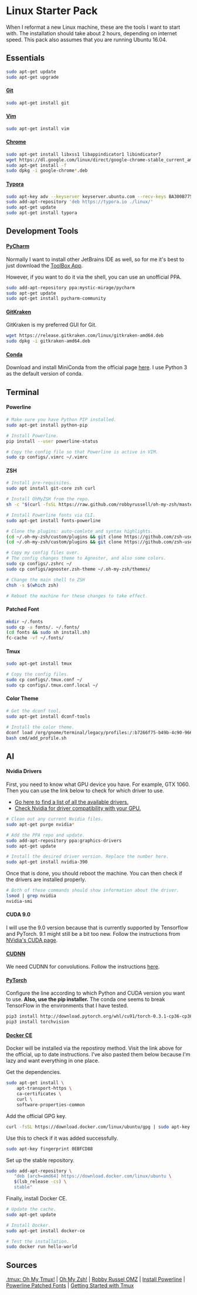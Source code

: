 # Linux Starter Pack

When I reformat a new Linux machine, these are the tools I want to start with. The installation should take about 2 hours, depending on internet speed. This pack also assumes that you are running Ubuntu 16.04.



## Essentials

```bash
sudo apt-get update
sudo apt-get upgrade
```

#### [Git](https://git-scm.com/)

```bash
sudo apt-get install git
```

#### [Vim](https://www.vim.org/)

```bash
sudo apt-get install vim
```

#### [Chrome](https://www.google.com/chrome/)

```bash
sudo apt-get install libxss1 libappindicator1 libindicator7
wget https://dl.google.com/linux/direct/google-chrome-stable_current_amd64.deb
sudo apt-get install -f
sudo dpkg -i google-chrome*.deb
```

#### [Typora](https://typora.io/)

```bash
sudo apt-key adv --keyserver keyserver.ubuntu.com --recv-keys BA300B7755AFCFAE
sudo add-apt-repository 'deb https://typora.io ./linux/'
sudo apt-get update
sudo apt-get install typora
```



## Development Tools

#### [PyCharm](https://www.jetbrains.com/)

Normally I want to install other JetBrains IDE as well, so for me it's best to just download the [ToolBox App](https://www.jetbrains.com/toolbox/app/).

However, if you want to do it via the shell, you can use an unofficial PPA.

```bash
sudo add-apt-repository ppa:mystic-mirage/pycharm
sudo apt-get update
sudo apt-get install pycharm-community
```



#### [GitKraken](https://www.gitkraken.com/)

GitKraken is my preferred GUI for Git.

```bash
wget https://release.gitkraken.com/linux/gitkraken-amd64.deb
sudo dpkg -i gitkraken-amd64.deb
```



#### [Conda](https://conda.io/miniconda.html)

Download and install MiniConda from the official page [here](https://conda.io/miniconda.html). I use Python 3 as the default version of conda.



## Terminal

#### Powerline

```bash
# Make sure you have Python PIP installed.
sudo apt-get install python-pip

# Install Powerline.
pip install --user powerline-status

# Copy the config file so that Powerline is active in VIM.
sudo cp configs/.vimrc ~/.vimrc
```



#### ZSH

```bash
# Install pre-requisites.
sudo apt install git-core zsh curl

# Install OhMyZSH from the repo.
sh -c "$(curl -fsSL https://raw.github.com/robbyrussell/oh-my-zsh/master/tools/install.sh)"

# Install Powerline fonts via CLI.
sudo apt-get install fonts-powerline

# Clone the plugins: auto-comlete and syntax highlights.
(cd ~/.oh-my-zsh/custom/plugins && git clone https://github.com/zsh-users/zsh-syntax-highlighting)
(cd ~/.oh-my-zsh/custom/plugins && git clone https://github.com/zsh-users/zsh-autosuggestions)

# Copy my config files over.
# The config changes theme to Agnoster, and also some colors.
sudo cp configs/.zshrc ~/
sudo cp configs/agnoster.zsh-theme ~/.oh-my-zsh/themes/

# Change the main shell to ZSH
chsh -s $(which zsh)

# Reboot the machine for these changes to take effect.
```



#### Patched Font

```bash
mkdir ~/.fonts
sudo cp -a fonts/. ~/.fonts/
(cd fonts && sudo sh install.sh)
fc-cache -vf ~/.fonts/
```



#### Tmux

```bash
sudo apt-get install tmux

# Copy the config files.
sudo cp configs/.tmux.conf ~/
sudo cp configs/.tmux.conf.local ~/
```



#### Color Theme

```bash
# Get the dconf tool.
sudo apt-get install dconf-tools

# Install the color theme.
dconf load /org/gnome/terminal/legacy/profiles:/:b7266f75-b49b-4c90-966c-e39c32f37edb/ < configs/ai_profile.dconf
bash cmd/add_profile.sh
```



## AI

#### Nvidia Drivers

First, you need to know what GPU device you have. For example, GTX 1060. Then you can use the link below to check for which driver to use.

- [Go here to find a list of all the available drivers.](https://launchpad.net/~graphics-drivers/+archive/ubuntu/ppa)
- [Check Nvidia for driver compatibility with your GPU.](http://www.nvidia.com/object/unix.html)

```bash
# Clean out any current Nvidia files.
sudo apt-get purge nvidia*

# Add the PPA repo and update.
sudo add-apt-repository ppa:graphics-drivers
sudo apt-get update

# Install the desired driver version. Replace the number here.
sudo apt-get install nvidia-390
```

Once that is done, you should reboot the machine. You can then check if the drivers are installed properly.

```bash
# Both of these commands should show information about the driver.
lsmod | grep nvidia
nvidia-smi
```



#### CUDA 9.0

I will use the 9.0 version because that is currently supported by Tensorflow and PyTorch. 9.1 might still be a bit too new. Follow the instructions from [NVidia's CUDA page](https://developer.nvidia.com/cuda-90-download-archive?target_os=Linux&target_arch=x86_64&target_distro=Ubuntu&target_version=1604).



#### [CUDNN](http://docs.nvidia.com/deeplearning/sdk/cudnn-install/index.html)

We need CUDNN for convolutions. Follow the instructions [here](http://docs.nvidia.com/deeplearning/sdk/cudnn-install/index.html).



#### [PyTorch](http://pytorch.org/)

Configure the line according to which Python and CUDA version you want to use. **Also, use the pip installer.** The conda one seems to break TensorFlow in the environments that I have tested.

```bash
pip3 install http://download.pytorch.org/whl/cu91/torch-0.3.1-cp36-cp36m-linux_x86_64.whl 
pip3 install torchvision
```



#### [Docker CE](https://docs.docker.com/install/linux/docker-ce/ubuntu/#install-using-the-repository)

Docker will be installed via the repostiroy method. Visit the link above for the official, up to date instructions. I've also pasted them below because I'm lazy and want everything in one place.

Get the dependencies.

```bash
sudo apt-get install \
    apt-transport-https \
    ca-certificates \
    curl \
    software-properties-common
```

Add the official GPG key.

```bash
curl -fsSL https://download.docker.com/linux/ubuntu/gpg | sudo apt-key add -
```

Use this to check if it was added successfully.

```bash
sudo apt-key fingerprint 0EBFCD88
```

Set up the stable repository.

```bash
sudo add-apt-repository \
   "deb [arch=amd64] https://download.docker.com/linux/ubuntu \
   $(lsb_release -cs) \
   stable"
```

Finally, install Docker CE.

```bash
# Update the cache.
sudo apt-get update

# Install Docker.
sudo apt-get install docker-ce

# Test the installation.
sudo docker run hello-world
```



## Sources

[.tmux: Oh My Tmux!](https://github.com/gpakosz/.tmux) | [Oh My Zsh!](https://medium.com/wearetheledger/oh-my-zsh-made-for-cli-lovers-installation-guide-3131ca5491fb) | [Robby Russel OMZ](https://github.com/robbyrussell/oh-my-zsh) | [Install Powerline](https://askubuntu.com/questions/283908/how-can-i-install-and-use-powerline-plugin) | [Powerline Patched Fonts](https://github.com/powerline/fonts) | [Getting Started with Tmux](https://lukaszwrobel.pl/blog/tmux-tutorial-split-terminal-windows-easily/)